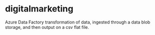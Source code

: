 # digitalmarketing
Azure Data Factory transformation of data, ingested through a data blob storage, and then output on a csv flat file.
